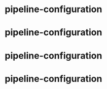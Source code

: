 # pipeline-configuration
# pipeline-configuration
# pipeline-configuration
# pipeline-configuration
